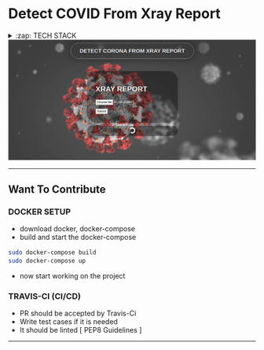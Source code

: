 # Detect COVID From Xray Report

<details>
  <summary>:zap: TECH STACK</summary>
  <div style="display:flex;justify-content:space-around">
  
  <img  title="Django" src="https://icon-library.com/images/django-icon/django-icon-0.jpg" width="70px" height="70px" style="margin-right:5px;" />
   
  <img  title="Postgresql" src="https://pbs.twimg.com/media/EGc7jg4XoAA0bez.png" height="70px" style="margin-right:5px;" />
  <img  title="Scikit Learn" src="https://www.analyticsvidhya.com/wp-content/uploads/2015/01/scikit-learn-logo.png" height="70px" style="margin-right:5px;" />
  <img  title="PY Torch" src="https://miro.medium.com/max/2440/1*ptGydg-rxqLVD_mQxQzKlg.png" height="70px" style="margin-right:5px;" />
  <img  title="Docker" src="https://pbs.twimg.com/profile_images/1273307847103635465/lfVWBmiW_400x400.png" height="70px" style="margin-right:5px;" />
<img  title="PY Torch" src="https://miro.medium.com/max/3006/1*U62uxIOclJe-Lyre14p_rQ.png" height="70px" style="margin-right:5px;" />
</div>
</details>
<img src='staticfiles/corona.png' >

---
## Want To Contribute
### DOCKER SETUP
* download docker, docker-compose
* build and start the docker-compose
```bash
sudo docker-compose build
sudo docker-compose up
```
* now start working on the project

### TRAVIS-CI (CI/CD)
* PR should be accepted by Travis-Ci
* Write test cases if it is needed
* It should be linted [ PEP8 Guidelines ]

---
